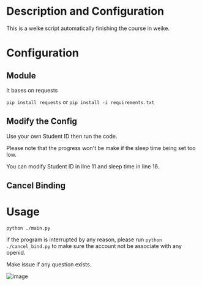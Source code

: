 # Description and Configuration
This is a weike script automatically finishing the course in weike.
# Configuration
## Module

It bases on requests

```pip install requests```
or
```pip install -i requirements.txt```

## Modify the Config
Use your own Student ID then run the code.

Please note that the progress won't be make if the sleep time being set too low.

You can modify Student ID in line 11 and sleep time in line 16.

## Cancel Binding

# Usage

```python ./main.py```

if the program is interrupted by any reason, please run ```python ./cancel_bind.py``` to make sure the account not be associate with any openid.

Make issue if any question exists.

![image](https://user-images.githubusercontent.com/77989499/230560632-97563819-e665-477b-a940-6088981b9e02.png)
